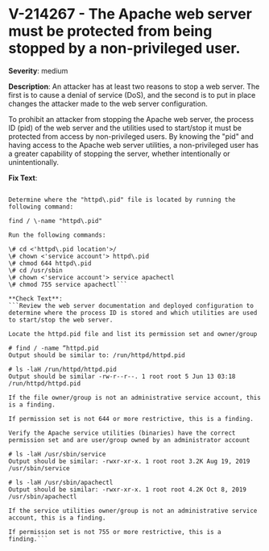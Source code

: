 # V-214267 - The Apache web server must be protected from being stopped by a non-privileged user.

**Severity**: medium

**Description**:
An attacker has at least two reasons to stop a web server. The first is to cause a denial of service (DoS), and the second is to put in place changes the attacker made to the web server configuration.

To prohibit an attacker from stopping the Apache web server, the process ID (pid) of the web server and the utilities used to start/stop it must be protected from access by non-privileged users. By knowing the "pid" and having access to the Apache web server utilities, a non-privileged user has a greater capability of stopping the server, whether intentionally or unintentionally.

**Fix Text**:
```Review the web server documentation and deployed configuration to determine where the process ID is stored and which utilities are used to start/stop the web server\.

Determine where the "httpd\.pid" file is located by running the following command:

find / \-name "httpd\.pid"

Run the following commands:
 
\# cd <'httpd\.pid location'>/
\# chown <'service account'> httpd\.pid 
\# chmod 644 httpd\.pid 
\# cd /usr/sbin 
\# chown <'service account'> service apachectl 
\# chmod 755 service apachectl```

**Check Text**:
```Review the web server documentation and deployed configuration to determine where the process ID is stored and which utilities are used to start/stop the web server.

Locate the httpd.pid file and list its permission set and owner/group

# find / -name “httpd.pid
Output should be similar to: /run/httpd/httpd.pid 

# ls -laH /run/httpd/httpd.pid
Output should be similar -rw-r--r--. 1 root root 5 Jun 13 03:18 /run/httpd/httpd.pid

If the file owner/group is not an administrative service account, this is a finding.

If permission set is not 644 or more restrictive, this is a finding.
 
Verify the Apache service utilities (binaries) have the correct permission set and are user/group owned by an administrator account

# ls -laH /usr/sbin/service
Output should be similar: -rwxr-xr-x. 1 root root 3.2K Aug 19, 2019 /usr/sbin/service

# ls -laH /usr/sbin/apachectl
Output should be similar: -rwxr-xr-x. 1 root root 4.2K Oct 8, 2019 /usr/sbin/apachectl
 
If the service utilities owner/group is not an administrative service account, this is a finding.
 
If permission set is not 755 or more restrictive, this is a finding.```

